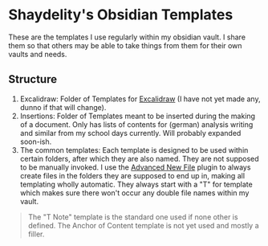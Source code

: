 # Shaydelity's Obsidian Templates

These are the templates I use regularly within my obsidian vault. I share them so that others may be able to take things from them for their own vaults and needs.

## Structure

1. Excalidraw: Folder of Templates for [Excalidraw](https://github.com/zsviczian/obsidian-excalidraw-plugin) (I have not yet made any, dunno if that will change).
2. Insertions: Folder of Templates meant to be inserted during the making of a document. Only has lists of contents for (german) analysis writing and similar from my school days currently. Will probably expanded soon-ish.
3. The common templates: Each template is designed to be used within certain folders, after which they are also named. They are not supposed to be manually invoked. I use the [Advanced New File](https://github.com/vanadium23/obsidian-advanced-new-file) plugin to always create files in the folders they are supposed to end up in, making all templating wholly automatic. They always start with a "T" for template which makes sure there won't occur any double file names within my vault. 

> The "T Note" template is the standard one used if none other is defined. The Anchor of Content template is not yet used and mostly a filler.
